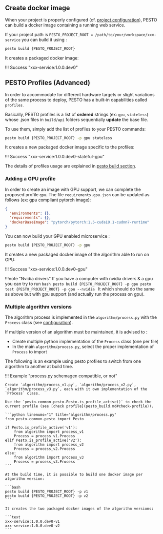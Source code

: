 
## Create docker image

When your project is properly configured (cf. [project configuration](package_configuration.md)), PESTO can build a docker image containing a running web service.

If your project path is `PESTO_PROJECT_ROOT = /path/to/your/workspace/xxx-service` you can build it using :

```bash
pesto build {PESTO_PROJECT_ROOT}
```

It creates a packaged docker image:

!!! Success "xxx-service:1.0.0.dev0"


## PESTO Profiles (Advanced)


In order to accommodate for different hardware targets or slight variations of the same process to deploy, PESTO has a built-in capabilities called `profiles`.

Basically, PESTO profiles is a  list of **ordered** strings (ex: `gpu`, `stateless`) whose .json files in `build/api` folders sequentially **update** the base file.

To use them, simply add the list of profiles to your PESTO commands: 

```bash
pesto build {PESTO_PROJECT_ROOT} -p gpu stateless
```

It creates a new packaged docker image specific to the profiles:

!!! Success "xxx-service:1.0.0.dev0-stateful-gpu"


The details of profiles usage are explained in [pesto build section](pesto_build.md#profiles).


### Adding a GPU profile 

In order to create an image with GPU support, we can complete the proposed profile `gpu`.
The file `requirements.gpu.json` can be updated as follows (ex: gpu compliant pytorch image):

```json
{
  "environments": {},
  "requirements": {},
  "dockerBaseImage": "pytorch/pytorch:1.5-cuda10.1-cudnn7-runtime"
}
```

You can now build your GPU enabled microservice :

```bash
pesto build {PESTO_PROJECT_ROOT} -p gpu
```

It creates a new packaged docker image of the algorithm able to run on GPU:

!!! Success "xxx-service:1.0.0.dev0-gpu"


!!!note "Nvidia drivers"
    If you have a computer with nvidia drivers & a gpu you can try to run
    ```bash
    pesto build {PESTO_PROJECT_ROOT} -p gpu
    pesto test {PESTO_PROJECT_ROOT} -p gpu --nvidia
    ```
    It which should do the same as above but with gpu support (and actually run the process on gpu).

[//]: # (TODO: test if nvidia is still available)


### Multiple algorithm versions

The algorithm process is implemented in the `algorithm/process.py` with the `Process` class (see [configuration](package_configuration.md#python-algorithm)).

If multiple version of an algorithm must be maintained, it is advised to :

- Create multiple python implementation of the `Process` class (one per file)
- In the main `algorithm/process.py`, select the proper implementation of `Process` to import

The following is an example using pesto profiles to switch from one algorithm to another at build time.


!!! Example "process.py schemagen compatible, or not"

    Create `algorithm/process_v1.py`, `algorithm/process_v2.py`, `algorithm/process_v3.py`, each with it own implementation of the `Process` class.

    Use the `pesto.common.pesto.Pesto.is_profile_active()` to check the current profile (see [check profile](pesto_build.md#check-profile)).

    ```python linenums="1" title="algorithm/process.py"
    from pesto.common.pesto import Pesto

    if Pesto.is_profile_active('v1'):
        from algorithm import process_v1
        Process = process_v1.Process
    elif Pesto.is_profile_active('v2'):
        from algorithm import process_v2
        Process = process_v2.Process
    else:
        from algorithm import process_v3
        Process = process_v3.Process
    ```

    At the build time, it is possible to build one docker image per algorithm version:

    ```bash
    pesto build {PESTO_PROJECT_ROOT} -p v1
    pesto build {PESTO_PROJECT_ROOT} -p v2
    ```

    It creates the two packaged docker images of the algorithm versions:

    ```text
    xxx-service:1.0.0.dev0-v1
    xxx-service:1.0.0.dev0-v2
    ```

